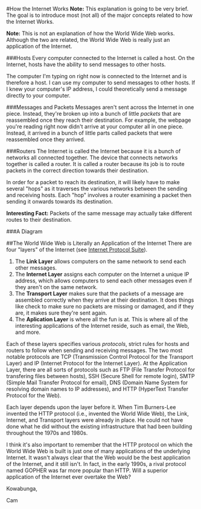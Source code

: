 #How the Internet Works
**Note:** This explanation is going to be very brief. The goal is to introduce most (not all) of the major concepts related to how the Internet Works.

**Note:** This is not an explanation of how the World Wide Web works. Although the two are related, the World Wide Web is really just an application of the Internet.

###Hosts
Every computer connected to the Internet is called a host. On the Internet, hosts have the ability to send messages to other hosts.

The computer I'm typing on right now is connected to the Internet and is therefore a host. I can use my computer to send messages to other hosts. If I knew your computer's IP address, I could theoretically send a message directly to your computer.

###Messages and Packets
Messages aren't sent across the Internet in one piece. Instead, they're broken up into a bunch of little *packets* that are reassembled once they reach their destination. For example, the webpage you're reading right now didn't arrive at your computer all in one piece. Instead, it arrived in a bunch of little parts called packets that were reassembled once they arrived.

###Routers
The Internet is called the Internet because it is a bunch of networks all connected together. The device that connects networks together is called a router. It is called a router because its job is to route packets in the correct direction towards their destination.

In order for a packet to reach its destination, it will likely have to make several "hops" as it traverses the various networks between the sending and receiving hosts. Each "hop" involves a router examining a packet then sending it onwards towards its destination.

**Interesting Fact:** Packets of the same message may actually take different routes to their destination.

###A Diagram


##The World Wide Web is Literally an Application of the Internet
There are four "layers" of the Internet (see [Internet Protocol Suite](http://en.wikipedia.org/wiki/Internet_protocol_suite)).

1. The **Link Layer** allows computers on the same network to send each other messages.
2. The **Internet Layer** assigns each computer on the Internet a unique IP address, which allows computers to send each other messages even if they aren't on the same network.
3. The **Transport Layer** makes sure that the packets of a message are assembled correctly when they arrive at their destination. It does things like check to make sure no packets are missing or damaged, and if they are, it makes sure they're sent again.
4. The **Aplication Layer** is where all the fun is at. This is where all of the interesting applications of the Internet reside, such as email, the Web, and more.

Each of these layers specifies various *protocols*, strict rules for hosts and routers to follow when sending and receiving messages. The two most notable protocols are TCP (Transmission Control Protocol for the Transport Layer) and IP (Internet Protocol for the Internet Layer). At the Application Layer, there are all sorts of protocols such as FTP (File Transfer Protocol for transfering files between hosts), SSH (Secure Shell for remote login), SMTP (Simple Mail Transfer Protocol for email), DNS (Domain Name System for resolving domain names to IP addresses), and HTTP (HyperText Transfer Protocol for the Web).

Each layer depends upon the layer before it. When Tim Burners-Lee invented the HTTP protocol (i.e., invented the World Wide Web), the Link, Internet, and Transport layers were already in place. He could not have done what he did  without the existing infrastructure that had been building throughout the 1970s and 1980s.

I think it's also important to remember that the HTTP protocol on which the World Wide Web is built is just one of many applications of the underlying Internet. It wasn't always clear that the Web would be the best application of the Internet, and it still isn't. In fact, in the early 1990s, a rival protocol named GOPHER was far more popular than HTTP. Will a superior application of the Internet ever overtake the Web?

Kowabunga,

Cam
